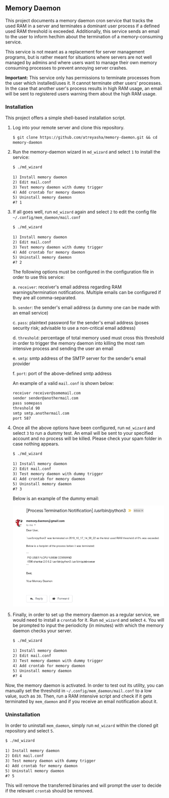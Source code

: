 ## Memory Daemon

This project documents a memory daemon cron service that tracks the used RAM in a server and terminates a dominant user process if a defined used RAM threshold is exceeded. Additionally, this service sends an email to the user to inform her/him about the termination of a memory-consuming service.

This service is not meant as a replacement for server management programs, but is rather meant for situations where servers are not well managed by admins and where users want to manage their own memory consuming processes to prevent annoying server crashes.

**Important:** This service only has permissions to terminate processes from the user which installed/uses it. It cannot terminate other users' processes. In the case that another user's process results in high RAM usage, an email will be sent to registered users warning them about the high RAM usage.

### Installation

This project offers a simple shell-based installation script.

1. Log into your remote server and clone this repository.

    ```shell
    $ git clone https://github.com/atreyasha/memory-daemon.git && cd memory-daemon
    ```
    
2. Run the memory-daemon wizard in `md_wizard` and select `1` to install the service:

    ```
    $ ./md_wizard

    1) Install memory daemon
    2) Edit mail.conf
    3) Test memory daemon with dummy trigger
    4) Add crontab for memory daemon
    5) Uninstall memory daemon
    #? 1
    ```

3. If all goes well, run `md_wizard` again and select `2` to edit the config file `~/.config/mem_daemon/mail.conf`

    ```
    $ ./md_wizard

    1) Install memory daemon
    2) Edit mail.conf
    3) Test memory daemon with dummy trigger
    4) Add crontab for memory daemon
    5) Uninstall memory daemon
    #? 2
    ```

    The following options must be configured in the configuration file in order to use this service:

    a. `receiver`: receiver's email address regarding RAM warnings/termination notifications. Multiple emails can be configured if they are all comma-separated.

    b. `sender`: the sender's email address (a dummy one can be made with an email service)

    c. `pass`: plaintext password for the sender's email address (poses security risk; advisable to use a non-critical email address)

    d. `threshold`: percentage of total memory used must cross this threshold in order to trigger the memory daemon into killing the most ram intensive process and sending the user an email

    e. `smtp`: smtp address of the SMTP server for the sender's email provider

    f. `port`: port of the above-defined smtp address

    An example of a valid `mail.conf` is shown below:

    ```
    receiver receiver@somemail.com
    sender sender@anothermail.com
    pass somepass
    threshold 90
    smtp smtp.anothermail.com
    port 587
    ```

4. Once all the above options have been configured, run `md_wizard` and select `3` to run a dummy test. An email will be sent to your specified account and no process will be killed. Please check your spam folder in case nothing appears.

    ```
    $ ./md_wizard

    1) Install memory daemon
    2) Edit mail.conf
    3) Test memory daemon with dummy trigger
    4) Add crontab for memory daemon
    5) Uninstall memory daemon
    #? 3
    ```

    Below is an example of the dummy email:
    
    <kbd>
    <img src="/img/screenshot.png" width="550">
    </kbd>

5. Finally, in order to set up the memory daemon as a regular service, we would need to install a `crontab` for it. Run `md_wizard` and select `4`. You will be prompted to input the periodicity (in minutes) with which the memory daemon checks your server. 

    ```
    $ ./md_wizard

    1) Install memory daemon
    2) Edit mail.conf
    3) Test memory daemon with dummy trigger
    4) Add crontab for memory daemon
    5) Uninstall memory daemon
    #? 4
    ```

Now, the memory daemon is activated. In order to test out its utility, you can manually set the threshold in `~/.config/mem_daemon/mail.conf` to a low value, such as `30`. Then, run a RAM intensive script and check if it gets terminated by `mem_daemon` and if you receive an email notification about it.

### Uninstallation

In order to uninstall `mem_daemon`, simply run `md_wizard` within the cloned git repository and select `5`.

```
$ ./md_wizard

1) Install memory daemon
2) Edit mail.conf
3) Test memory daemon with dummy trigger
4) Add crontab for memory daemon
5) Uninstall memory daemon
#? 5
```

This will remove the transferred binaries and will prompt the user to decide if the relevant `crontab` should be removed.
